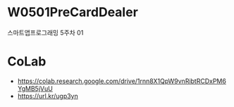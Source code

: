 # W0501PreCardDealer
스마트앱프로그래밍 5주차 01

# CoLab
- https://colab.research.google.com/drive/1rnn8X1QpW9vnRibtRCDxPM6YgMB5jVuU
- https://url.kr/ugp3yn
